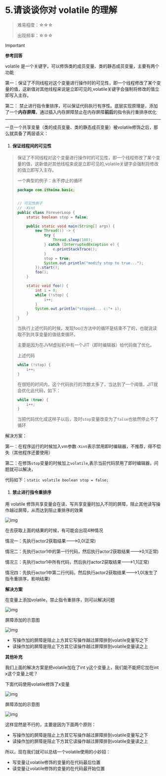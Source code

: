 # 5.请谈谈你对 volatile 的理解

> 难易程度：☆☆☆
>
> 出现频率：☆☆☆

> [!important]
>
> **参考回答**
>
> volatile 是一个关键字，可以修饰类的成员变量、类的静态成员变量，主要有两个功能
>
> 第一：保证了不同线程对这个变量进行操作时的可见性，即一个线程修改了某个变量的值，这新值对其他线程来说是立即可见的,volatile关键字会强制将修改的值立即写入主存。
>
> 第二： 禁止进行指令重排序，可以保证代码执行有序性。底层实现原理是，添加了一个**内存屏障**，通过插入内存屏障禁止在内存屏障**前后**的指令执行重排序优化

---

一旦一个共享变量（类的成员变量、类的静态成员变量）被volatile修饰之后，那么就具备了两层语义：

1. #### 保证线程间的可见性

> 保证了不同线程对这个变量进行操作时的可见性，即一个线程修改了某个变量的值，这新值对其他线程来说是立即可见的,volatile关键字会强制将修改的值立即写入主存。
>
> 一个典型的例子：永不停止的循环
>
> ```Java
> package com.itheima.basic;
> 
> 
> // 可见性例子
> // -Xint
> public class ForeverLoop {
>     static boolean stop = false;
> 
>     public static void main(String[] args) {
>         new Thread(() -> {
>             try {
>                 Thread.sleep(100);
>             } catch (InterruptedException e) {
>                 e.printStackTrace();
>             }
>             stop = true;
>             System.out.println("modify stop to true...");
>         }).start();
>         foo();
>     }
> 
>     static void foo() {
>         int i = 0;
>         while (!stop) {
>             i++;
>         }
>         System.out.println("stopped... c:"+ i);
>     }
> }
> ```
>
> 当执行上述代码的时候，发现foo()方法中的循环是结束不了的，也就说读取不到共享变量的值结束循环。
>
> 主要是因为在JVM虚拟机中有一个JIT（即时编辑器）给代码做了优化。
>
> 上述代码
>
> ```Java
> while (!stop) {
>     i++;
> }
> ```
>
> 在很短的时间内，这个代码执行的次数太多了，当达到了一个阈值，JIT就会优化此代码，如下：
>
> ```Java
> while (true) {
>     i++;
> }
> ```
>
> 当把代码优化成这样子以后，及时`stop`变量改变为了`false`也依然停止不了循环

解决方案：

第一：在程序运行的时候加入vm参数`-Xint`表示禁用即时编辑器，不推荐，得不偿失（其他程序还要使用）

第二：在修饰`stop`变量的时候加上`volatile`,表示当前代码禁用了即时编辑器，问题就可以解决，

代码如下：`static volatile boolean stop = false;`

1. #### 禁止进行指令重排序

用 volatile 修饰共享变量会在读、写共享变量时加入不同的屏障，阻止其他读写操作越过屏障，从而达到阻止重排序的效果

![img](assets\174101786518555.png)

在去获取上面的结果的时候，有可能会出现4种情况

情况一：先执行actor2获取结果--->0,0(正常)

情况二：先执行actor1中的第一行代码，然后执行actor2获取结果--->0,1(正常)

情况三：先执行actor1中所有代码，然后执行actor2获取结果--->1,1(正常)

情况四：先执行actor1中第二行代码，然后执行actor2获取结果--->1,0(发生了指令重排序，影响结果)

**解决方案**

在变量上添加volatile，禁止指令重排序，则可以解决问题

![img](assets\174101786726858.png)

屏障添加的示意图

![img](assets\174101786939161.png)

- 写操作加的屏障是阻止上方其它写操作越过屏障排到volatile变量写之下
- 读操作加的屏障是阻止下方其它读操作越过屏障排到volatile变量读之上

**其他补充**

我们上面的解决方案是把volatile加在了int y这个变量上，我们能不能把它加在int x这个变量上呢？

下面代码使用volatile修饰了x变量

![img](assets\174101787161064.png)

屏障添加的示意图

![img](assets\174101787383867.png)

这样显然是不行的，主要是因为下面两个原则：

- 写操作加的屏障是阻止上方其它写操作越过屏障排到volatile变量写之下
- 读操作加的屏障是阻止下方其它读操作越过屏障排到volatile变量读之上

所以，现在我们就可以总结一个volatile使用的小妙招：

- 写变量让volatile修饰的变量的在代码最后位置
- 读变量让volatile修饰的变量的在代码最开始位置

